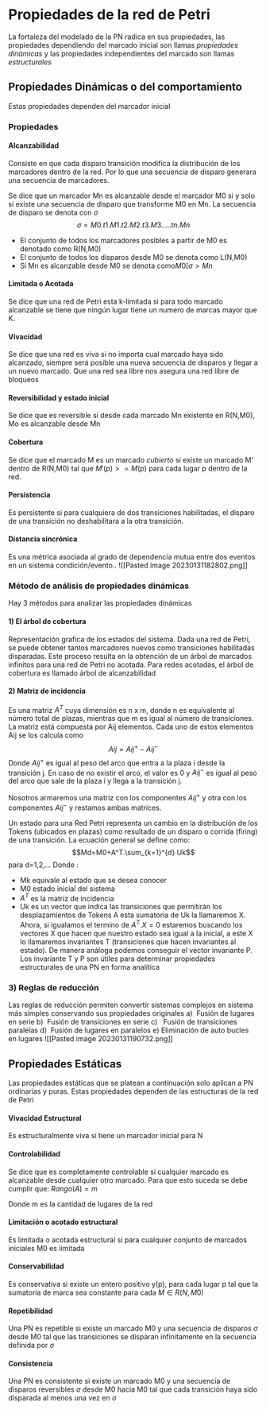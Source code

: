# Propiedades de la red de Petri
La fortaleza del modelado de la PN radica en sus propiedades, las propiedades dependiendo del marcado inicial son llamas _propiedades dinámicas_ y las propiedades independientes del marcado son llamas _estructurales_
## Propiedades Dinámicas o del comportamiento
Estas propiedades dependen del marcador inicial
### Propiedades
#### Alcanzabilidad
Consiste en que cada disparo transición modifica la distribución de los marcadores dentro de la red. Por lo que una secuencia de disparo generara una secuencia de marcadores.

Se dice que un marcador Mn es alcanzable desde el marcador M0 si y solo si existe una secuencia de disparo que transforme M0 en Mn.
La secuencia de disparo se denota con $\sigma$ $$\sigma=M0.t1.M1.t2.M2.t3.M3.....tn.Mn$$
- El conjunto de todos los marcadores posibles a partir de M0 es denotado como R(N,M0)
- El conjunto de todos los disparos desde M0 se denota como L(N,M0) 
- Si Mn es alcanzable desde M0 se denota como$M0[\sigma>Mn$ 

#### Limitada o Acotada
Se dice que una red de Petri esta k-limitada si para todo marcado alcanzable se tiene que ningún lugar tiene un numero de marcas mayor que K.
#### Vivacidad
Se dice que una red es viva si no importa cual marcado haya sido alcanzado, siempre será posible una nueva secuencia de disparos y llegar a un nuevo marcado. Que una red sea libre nos asegura una red libre de bloqueos
#### Reversibilidad y estado inicial
Se dice que es reversible si desde cada marcado Mn existente en R(N,M0), Mo es alcanzable desde Mn
#### Cobertura
Se dice que el marcado M es un marcado _cubierto_ si existe un marcado M' dentro de R(N,M0) tal que $M'(p)>=M(p)$ para cada lugar p dentro de la red.
#### Persistencia
Es persistente si para cualquiera de dos transiciones habilitadas, el disparo de una transición no deshabilitara a la otra transición.
#### Distancia sincrónica
Es una métrica asociada al grado de dependencia mutua entre dos eventos en un sistema condición/evento..
![[Pasted image 20230131182802.png]]

### Método de análisis de propiedades dinámicas

Hay 3 métodos para analizar las propiedades dinámicas

#### 1) El árbol de cobertura

Representación grafica de los estados del sistema. Dada una red de Petri, se puede obtener tantos marcadores nuevos como transiciones habilitadas disparadas. Este proceso resulta en la obtención de un árbol de marcados infinitos para una red de Petri no acotada. Para redes acotadas, el árbol de cobertura es llamado árbol de alcanzabilidad

#### 2) Matriz de incidencia

Es una matriz $A^T$ cuya dimensión es n x m, donde n es equivalente al número total de plazas, mientras que m es igual al número de transiciones. La matriz está compuesta por Aij elementos. Cada uno de estos elementos Aij se los calcula como$$Aij=Aij^+-Aij^-$$
Donde $Aij^+$ es igual al peso del arco que entra a la plaza i desde la transición j. En caso de no existir el arco, el valor es 0 y $Aij^-$ es igual al peso del arco que sale de la plaza i y llega a la transición j.

Nosotros armaremos una matriz con los componentes $Aij^+$ y otra con los componentes $Aij^-$ y restamos ambas matrices.

Un estado para una Red Petri representa un cambio en la distribución de los Tokens (ubicados en plazas) como resultado de un disparo o corrida (firing) de una transición. La ecuación general se define como:$$Md=M0+A^T.\sum_{k=1}^{d} Uk$$ para d=1,2,...
Donde :
- Mk equivale al estado que se desea conocer
- M0 estado inicial del sistema
- $A^T$ es la matriz de incidencia
- Uk es un vector que indica las transiciones que permitirán los desplazamientos de Tokens A esta sumatoria de Uk la llamaremos X. Ahora, si igualamos el termino de $A^T.X = 0$ estaremos buscando los vectores X que hacen que nuestro estado sea igual a la inicial, a este X lo llamaremos invariantes T (transiciones que hacen invariantes al estado). De manera análoga podemos conseguir el vector invariante P. Los invariante T y P son útiles para determinar propiedades estructurales de una PN en forma analítica

### 3) Reglas de reducción

Las reglas de reducción permiten convertir sistemas complejos en sistema más simples conservando sus propiedades originales
a)  Fusión de lugares en serie
b)  Fusión de transiciones en serie
c)   Fusión de transiciones paralelas
d)  Fusión de lugares en paralelos
e)  Eliminación de auto bucles en lugares
![[Pasted image 20230131190732.png]]


## Propiedades Estáticas

Las propiedades estáticas que se platean a continuación solo aplican a PN ordinarias y puras. Estas propiedades dependen de las estructuras de la red de Petri

#### Vivacidad Estructural

Es estructuralmente viva si tiene un marcador inicial para N

#### Controlabilidad

Se dice que es completamente controlable si cualquier marcado es alcanzable desde cualquier otro marcado. Para que esto suceda se debe cumplir que: $Rango(A)=m$

Donde m es la cantidad de lugares de la red

#### Limitación o acotado estructural

Es limitada o acotada estructural si para cualquier conjunto de marcados iniciales M0 es limitada

#### Conservabilidad

Es conservativa si existe un entero positivo y(p), para cada lugar p tal que la sumatoria de marca sea constante para cada $M\in R(N,M0)$

#### Repetibilidad

Una PN es repetible si existe un marcado M0 y una secuencia de disparos $\sigma$ desde M0 tal que las transiciones se disparan infinitamente en la secuencia definida por $\sigma$

#### Consistencia

Una PN es consistente si existe un marcado M0 y una secuencia de disparos reversibles $\sigma$ desde M0 hacia M0 tal que cada transición haya sido disparada al menos una vez en $\sigma$
